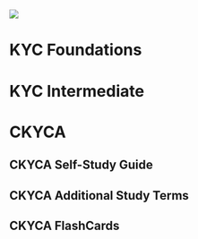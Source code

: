 # ![](https://cdn-lms.acams.org/covers/path/4312/ckyca-badge-300.png?__token__=exp=1643550124~hmac=f1ea0230ec851dc0e101c0d740dec1db5311a7d727f5ddc6afa9acbd73c7be6c&Expires=1643550124&Signature=MT~W4DBZp8Iqbda8hHuH6ZLHdt2UFa3zPKTUjV-eoVt6fCQQ0-Av1MEssxw~FGu0GNBsweGEuJWeJjTGUREWyQaAT-Lv~fAgePtR6FnQ5uIbl21ljrH-RSsxLLg4MaAd542vr0MVkcsk2gs4K3apfwvDTLBmcRPX7NsVY15~uSurv5Ty~WRRVQI55tSlAm8ywCxUZo1q-sMLZd5d~gwWCkKR2PeZNKDjkGUrUv914k7mEtHbuQvXH~qTAu-lqSWGuJcy1YjGmME4~UfLvmasQ7nYaVRGTlOadv~KlTwcpiTpk-tmRiIODsJz8wJTOq2YZm~UuUnxgKsxzPoPXELE0w__&Key-Pair-Id=APKAJRAMQF3KA5NZSUDA)

# KYC Foundations

# KYC Intermediate

# CKYCA

## CKYCA Self-Study Guide

## CKYCA Additional Study Terms

## CKYCA FlashCards


